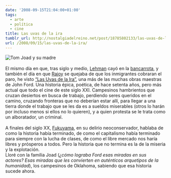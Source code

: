 ```yaml
---
date: '2008-09-15T21:04:00+01:00'
tags:
  - arte
  - política
  - cine
title: Las uvas de la ira
tumblr_url: http://nostalgiadelreino.net/post/18785802133/las-uvas-de-la-ira
url: /2008/09/15/las-uvas-de-la-ira/
---
```


<p><img src="http://nostalgiadelreino.net/blog/wp-content/uploads/2008/09/grapes-of-wrath.jpg" alt="Tom Joad y su madre" title="Las uvas de la ira" class="aligncenter size-full wp-image-33"/><br/><br/>El mismo día en que, tras siglo y medio, <a href="http://en.wikipedia.org/wiki/Lehman_Brothers">Lehman</a> cayó en la <a href="http://afp.google.com/article/ALeqM5gujkPqj81q8KDAowrmeW70yHtK-g">bancarrota</a>, y también el día en que <a href="http://www.rtve.es/noticias/20080915/sos-racismo-critica-rajoy-por-sus-declaraciones-sobre-los-trabajadores-inmigrantes/157285.shtml">Rajoy</a> se quejaba de que los inmigrantes cobraran el paro, he visto  <a href="http://www.imdb.com/title/tt0032551/">&ldquo;Las Uvas de la Ira&rdquo;</a>, una más de las muchas obras maestras de John Ford. Una historia épica, poética, de hace setenta años, pero más actual que todo el cine de este siglo XXI. Campesinos hambrientos que cruzan desiertos en busca de trabajo, perdiendo seres queridos en el camino, cruzando fronteras que no deberían estar allí, para llegar a una tierra donde el trabajo que se les da es a sueldos miserables (otros lo harán por incluso menos si ellos no lo quieren),  y a quien protesta se le trata como un alboratador, un criminal.<br/><br/>A finales del siglo XX, <a href="http://es.wikipedia.org/wiki/Francis_Fukuyama">Fukuyama</a>, en su delirio neoconservador, hablaba de como la historia había terminado, de como el capitalismo había terminado para siempre con la lucha de clases, de como el libre mercado nos haría libres y prósperos a todos. Pero la historia que no termina es la de la miseria y la explotación. <br/>Lloré con la familia Joad (<em>¿cómo lograba Ford esas miradas en sus actores? Esas miradas que les convierten en auténticos arquetipos de la humanidad</em>), los campesinos de Oklahoma, sabiendo que esa historia sucede ahora.</p><div class="blogger-post-footer"><img width="1" height="1" src="https://blogger.googleusercontent.com/tracker/1180118427259117074-5360066787435926921?l=nostalgiadelreino.blogspot.com" alt=""/></div>